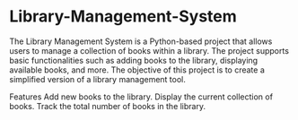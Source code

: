 # Library-Management-System
The Library Management System is a Python-based project that allows users to manage a collection of books within a library. 
The project supports basic functionalities such as adding books to the library, displaying available books, and more. The objective of this project is to create a simplified version of a library management tool.

Features
Add new books to the library.
Display the current collection of books.
Track the total number of books in the library.
